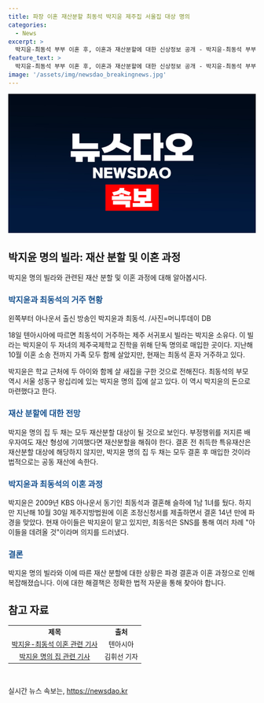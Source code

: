 ```yaml
---
title: 파장 이혼 재산분할 최동석 박지윤 제주집 서울집 대상 명의
categories:
  - News
excerpt: >
  박지윤-최동석 부부 이혼 후, 이혼과 재산분할에 대한 신상정보 공개 - 박지윤-최동석 부부의 이혼 후 동거와 재산 분할 문제가 화제다. 박지윤 소유의 제주 빌라는 이혼 전에 매입한 것으로 알려졌으며, 부동산과 재산분할 문제로 관심을 모으고 있다. 더불어 이혼 후 양육권을 둘러싼 갈등도 끝나지 않고 있어 호기심을 자극하고 있다. 현재의 이혼 사정과 부부의 과거, 미래에 대한 호기심이 팽배한 상황에서 재산분할 문제와 부부의 이혼 경과에 관한 신상정보를 만나볼 수 있다.
feature_text: >
  박지윤-최동석 부부 이혼 후, 이혼과 재산분할에 대한 신상정보 공개 - 박지윤-최동석 부부의 이혼 후 동거와 재산 분할 문제가 화제다. 박지윤 소유의 제주 빌라는 이혼 전에 매입한 것으로 알려졌으며, 부동산과 재산분할 문제로 관심을 모으고 있다. 더불어 이혼 후 양육권을 둘러싼 갈등도 끝나지 않고 있어 호기심을 자극하고 있다. 현재의 이혼 사정과 부부의 과거, 미래에 대한 호기심이 팽배한 상황에서 재산분할 문제와 부부의 이혼 경과에 관한 신상정보를 만나볼 수 있다.
image: '/assets/img/newsdao_breakingnews.jpg'
---
```


<p><img src="/assets/img/newsdao_breakingnews.jpg" alt="koreaapp 속보" /></p>

<h2 data-ke-size="size26">박지윤 명의 빌라: 재산 분할 및 이혼 과정</h2>

<p data-ke-size="size16">박지윤 명의 빌라와 관련된 재산 분할 및 이혼 과정에 대해 알아봅시다.</p>

<h3><b><span style="color: #1a5490;">박지윤과 최동석의 거주 현황</span></b></h3>

<p data-ke-size="size16">왼쪽부터 아나운서 출신 방송인 박지윤과 최동석. /사진=머니투데이 DB</p>

<p data-ke-size="size16">18일 텐아시아에 따르면 최동석이 거주하는 제주 서귀포시 빌라는 박지윤 소유다. 이 빌라는 박지윤이 두 자녀의 제주국제학교 진학을 위해 단독 명의로 매입한 곳이다. 지난해 10월 이혼 소송 전까지 가족 모두 함께 살았지만, 현재는 최동석 혼자 거주하고 있다.</p>

<p data-ke-size="size16">박지윤은 학교 근처에 두 아이와 함께 살 새집을 구한 것으로 전해진다. 최동석의 부모 역시 서울 성동구 왕십리에 있는 박지윤 명의 집에 살고 있다. 이 역시 박지윤의 돈으로 마련했다고 한다.</p>

<h3><b><span style="color: #1a5490;">재산 분할에 대한 전망</span></b></h3>

<p data-ke-size="size16">박지윤 명의 집 두 채는 모두 재산분할 대상이 될 것으로 보인다. 부정행위를 저지른 배우자여도 재산 형성에 기여했다면 재산분할을 해줘야 한다. 결혼 전 취득한 특유재산은 재산분할 대상에 해당하지 않지만, 박지윤 명의 집 두 채는 모두 결혼 후 매입한 것이라 법적으로는 공동 재산에 속한다.</p>

<h3><b><span style="color: #1a5490;">박지윤과 최동석의 이혼 과정</span></b></h3>

<p data-ke-size="size16">박지윤은 2009년 KBS 아나운서 동기인 최동석과 결혼해 슬하에 1남 1녀를 뒀다. 하지만 지난해 10월 30일 제주지방법원에 이혼 조정신청서를 제출하면서 결혼 14년 만에 파경을 맞았다. 현재 아이들은 박지윤이 맡고 있지만, 최동석은 SNS를 통해 여러 차례 "아이들을 데려올 것"이라며 의지를 드러냈다.</p>

<h3><b><span style="color: #1a5490;">결론</span></b></h3>

<p data-ke-size="size16">박지윤 명의 빌라와 이에 따른 재산 분할에 대한 상황은 파경 결혼과 이혼 과정으로 인해 복잡해졌습니다. 이에 대한 해결책은 정확한 법적 자문을 통해 찾아야 합니다.</p>

<h2 data-ke-size="size26">참고 자료</h2>

<table>
<tbody>
<tr>
<td style="text-align: center; height: 17px;"><b>제목</b></td>
<td style="text-align: center; height: 17px;"><b>출처</b></td>
</tr>
<tr>
<td style="text-align: center; height: 17px;"><a href="https://www.example.com/article1">박지윤-최동석 이혼 관련 기사</a></td>
<td style="text-align: center; height: 17px;">텐아시아</td>
</tr>
<tr>
<td style="text-align: center; height: 17px;"><a href="https://www.example.com/article2">박지윤 명의 집 관련 기사</a></td>
<td style="text-align: center; height: 17px;">김휘선 기자</td>
</tr>
</tbody>
</table>

<p data-ke-size="size16">&nbsp;</p>
실시간 뉴스 속보는, <a href="https://newsdao.kr" rel="dofollow">https://newsdao.kr</a>



